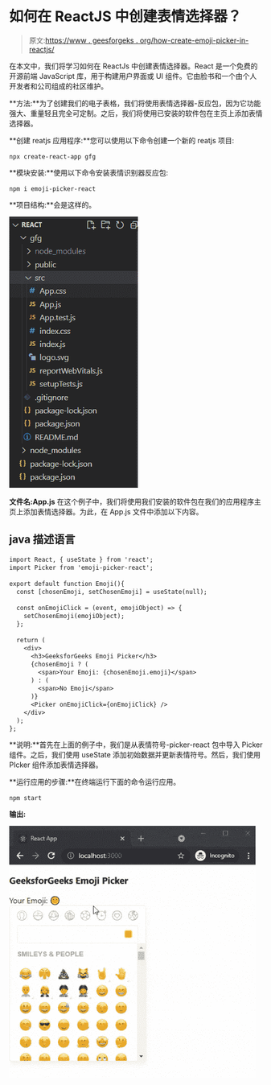 # 如何在 ReactJS 中创建表情选择器？

> 原文:[https://www . geesforgeks . org/how-create-emoji-picker-in-reactjs/](https://www.geeksforgeeks.org/how-to-create-emoji-picker-in-reactjs/)

在本文中，我们将学习如何在 ReactJs 中创建表情选择器。React 是一个免费的开源前端 JavaScript 库，用于构建用户界面或 UI 组件。它由脸书和一个由个人开发者和公司组成的社区维护。

**方法:**为了创建我们的电子表格，我们将使用表情选择器-反应包，因为它功能强大、重量轻且完全可定制。之后，我们将使用已安装的软件包在主页上添加表情选择器。

**创建 reatjs 应用程序:**您可以使用以下命令创建一个新的 reatjs 项目:

```
npx create-react-app gfg
```

**模块安装:**使用以下命令安装表情识别器反应包:

```
npm i emoji-picker-react
```

**项目结构:**会是这样的。

![](img/119fc822f2ab930c763dd04057c3dcfa.png)

**文件名:App.js** 在这个例子中，我们将使用我们安装的软件包在我们的应用程序主页上添加表情选择器。为此，在 App.js 文件中添加以下内容。

## java 描述语言

```
import React, { useState } from 'react';
import Picker from 'emoji-picker-react';

export default function Emoji(){
  const [chosenEmoji, setChosenEmoji] = useState(null);

  const onEmojiClick = (event, emojiObject) => {
    setChosenEmoji(emojiObject);
  };

  return (
    <div>
      <h3>GeeksforGeeks Emoji Picker</h3>
      {chosenEmoji ? (
        <span>Your Emoji: {chosenEmoji.emoji}</span>
      ) : (
        <span>No Emoji</span>
      )}
      <Picker onEmojiClick={onEmojiClick} />
    </div>
  );
};
```

**说明:**首先在上面的例子中，我们是从表情符号-picker-react 包中导入 Picker 组件。之后，我们使用 useState 添加初始数据并更新表情符号。然后，我们使用 PIcker 组件添加表情选择器。

**运行应用的步骤:**在终端运行下面的命令运行应用。

```
npm start
```

**输出:**

![](img/14617980674147abfb5bd8e76818eacb.png)